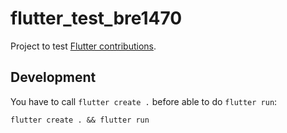 # flutter_test_bre1470
Project to test [Flutter contributions](https://github.com/bre1470/flutter).

## Development
You have to call `flutter create .` before able to do `flutter run`:

```
flutter create . && flutter run
```
